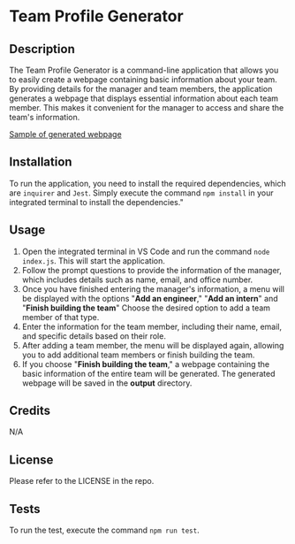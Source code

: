 # Team Profile Generator

## Description

The Team Profile Generator is a command-line application that allows you to easily create a webpage containing basic information about your team. By providing details for the manager and team members, the application generates a webpage that displays essential information about each team member. This makes it convenient for the manager to access and share the team's information.

[Sample of generated webpage](https://adriwg.github.io/team-profile-generator/output/team.html)

## Installation

To run the application, you need to install the required dependencies, which are `inquirer` and `Jest`. Simply execute the command `npm install` in your integrated terminal to install the dependencies."

## Usage

1. Open the integrated terminal in VS Code and run the command `node index.js`. This will start the application.
2. Follow the prompt questions to provide the information of the manager, which includes details such as name, email, and office number.
3. Once you have finished entering the manager's information, a menu will be displayed with the options "**Add an engineer**," "**Add an intern**" and "**Finish building the team**" Choose the desired option to add a team member of that type.
4. Enter the information for the team member, including their name, email, and specific details based on their role.
5. After adding a team member, the menu will be displayed again, allowing you to add additional team members or finish building the team.
6. If you choose "**Finish building the team**," a webpage containing the basic information of the entire team will be generated. The generated webpage will be saved in the **output** directory.

## Credits

N/A

## License

Please refer to the LICENSE in the repo.

## Tests

To run the test, execute the command `npm run test`.
